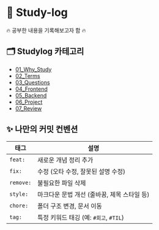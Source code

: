 # 📝 Study-log

🔥 공부한 내용을 기록해보고자 함 🔥

## 🗂️ Studylog 카테고리

- [01_Why_Study](https://github.com/HyeEmpathyDev/Study-log/tree/Study_log/01_Why_Study)
- [02_Terms](https://github.com/HyeEmpathyDev/Study-log/tree/Study_log/02_Terms)
- [03_Questions](https://github.com/HyeEmpathyDev/Study-log/tree/Study_log/03_Questions)
- [04_Frontend](https://github.com/HyeEmpathyDev/Study-log/tree/Study_log/04_Frontend)
- [05_Backend](https://github.com/HyeEmpathyDev/Study-log/tree/Study_log/05_Backend)
- [06_Project](https://github.com/HyeEmpathyDev/Study-log/tree/Study_log/06_Project)
- [07_Review](https://github.com/HyeEmpathyDev/Study-log/tree/Study_log/07_Review)

## ✨ 나만의 커밋 컨벤션

| 태그      | 설명                                        |
| --------- | ------------------------------------------- |
| `feat:`   | 새로운 개념 정리 추가                       |
| `fix:`    | 수정 (오타 수정, 잘못된 설명 수정)          |
| `remove:` | 불필요한 파일 삭제                          |
| `style:`  | 마크다운 문법 개선 (줄바꿈, 제목 스타일 등) |
| `chore:`  | 폴더 구조 변경, 문서 이동                   |
| `tag:`    | 특정 키워드 태깅 (예: `#회고`, `#TIL`)      |

